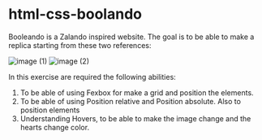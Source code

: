 # html-css-boolando
Booleando is a Zalando inspired website.
The goal is to be able to make a replica starting from these two references:

![image (1)](https://user-images.githubusercontent.com/121491102/231084389-51e5e43e-323d-4705-a52b-ff491d6bf454.png)
![image (2)](https://user-images.githubusercontent.com/121491102/231084413-39c2b85f-90e1-44e0-add9-17da37d8dcbb.png)

In this exercise are required the following abilities:
1. To be able of using Fexbox for make a grid and position the elements.
2. To be able of using Position relative and Position absolute. Also to position elements
3. Understanding Hovers, to be able to make the image change and the hearts change color.
